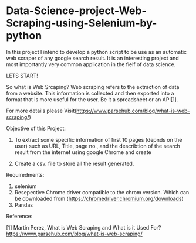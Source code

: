 # Data-Science-project-Web-Scraping-using-Selenium-by-python
In this project I intend to develop a python script to be use as an automatic web scraper of any google search result. It is an interesting project and most 
importantly very common application in the fielf of data science. 

LETS START!

So what is Web Srcaping?
Web scraping refers to the extraction of data from a website. This information is collected and then exported 
into a format that is more useful for the user. Be it a spreadsheet or an API[1].

For more details please Visit(https://www.parsehub.com/blog/what-is-web-scraping/)

Objective of this Project:

1. To extract some specific information of first 10 pages (depnds on the user) such as URL, Title, page no., and the describtion of the search result from 
   the internet using google Chrome and create 
   
2. Create a csv. file to store all the result generated.


Requiredments:
1. selenium
2. Resepective Chrome driver compatible to the chrom version. Which can be downloaded from (https://chromedriver.chromium.org/downloads)
3. Pandas



Reference:

[1] Martin Perez, What is Web Scraping and What is it Used For? https://www.parsehub.com/blog/what-is-web-scraping/
